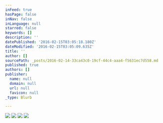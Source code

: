 ```yaml
---
inFeed: true
hasPage: false
inNav: false
inLanguage: null
starred: false
keywords: []
description: ''
datePublished: '2016-02-15T03:05:18.180Z'
dateModified: '2016-02-15T03:05:09.635Z'
title: ''
author: []
sourcePath: _posts/2016-02-14-33ca43c0-19cf-44c4-aaa4-f5631ec7d558.md
published: true
authors: []
publisher:
  name: null
  domain: null
  url: null
  favicon: null
_type: Blurb

---
```

![](https://the-grid-user-content.s3-us-west-2.amazonaws.com/46a07f16-009e-45f9-9955-3f86ce724133.jpg)
![](https://the-grid-user-content.s3-us-west-2.amazonaws.com/6ec50124-63a6-4cfc-9ab5-24735b56f5dc.jpg)
![](https://the-grid-user-content.s3-us-west-2.amazonaws.com/4fa1e3ee-e201-421f-98ea-1cb519668a3c.jpg)
![](https://the-grid-user-content.s3-us-west-2.amazonaws.com/d8f2b1ef-d7bd-4ec3-8920-d95601e11892.jpg)